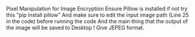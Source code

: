 Pixel Manipulation for Image Encryption Ensure Pillow is installed if not try this "pip install pillow" And make sure to edit the input image path (Line 25 in the code)
before running the code And the main thing that the output of the image will be saved to Desktop ! Give JEPEG format.
